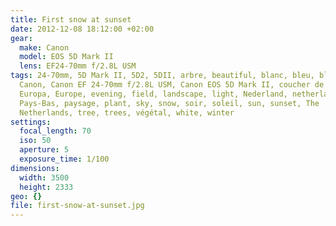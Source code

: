 ```yaml
---
title: First snow at sunset
date: 2012-12-08 18:12:00 +02:00
gear:
  make: Canon
  model: EOS 5D Mark II
  lens: EF24-70mm f/2.8L USM
tags: 24-70mm, 5D Mark II, 5D2, 5DII, arbre, beautiful, blanc, bleu, blue,
  Canon, Canon EF 24-70mm f/2.8L USM, Canon EOS 5D Mark II, coucher de soleil,
  Europa, Europe, evening, field, landscape, light, Nederland, netherlands,
  Pays-Bas, paysage, plant, sky, snow, soir, soleil, sun, sunset, The
  Netherlands, tree, trees, végétal, white, winter
settings:
  focal_length: 70
  iso: 50
  aperture: 5
  exposure_time: 1/100
dimensions:
  width: 3500
  height: 2333
geo: {}
file: first-snow-at-sunset.jpg
---
```




